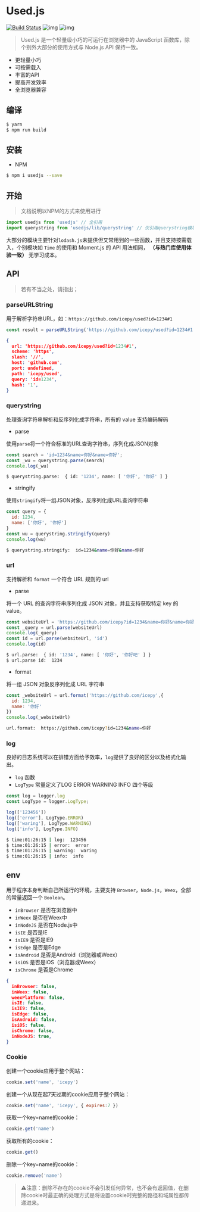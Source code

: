 # Used.js

[![Build Status](https://www.travis-ci.org/icepy/used.svg?branch=master)](https://www.travis-ci.org/icepy/used) ![img](https://img.shields.io/github/license/icepy/used.svg) ![img](https://img.shields.io/github/last-commit/icepy/used/master.svg)

> Used.js 是一个轻量级小巧的可运行在浏览器中的 JavaScript 函数库，除个别外大部分的使用方式与 Node.js API 保持一致。

- 更轻量小巧
- 可按需载入
- 丰富的API
- 提高开发效率
- 全浏览器兼容

## 编译

```bash
$ yarn
$ npm run build
```

## 安装

- NPM

```bash
$ npm i usedjs --save
```

## 开始

>文档说明以NPM的方式来使用进行

```JavaScript
import usedjs from 'usedjs' // 全引用
import querystring from 'usedjs/lib/querystring' // 仅引用querystring模块
```

大部分的模块主要针对`lodash.js`未提供但又常用到的一些函数，并且支持按需载入，个别模块如 `Time` 的使用和 Moment.js 的 API 用法相同， **（与热门库使用体验一致）** 无学习成本。

## API

> 若有不当之处，请指出；

### parseURLString

用于解析字符串URL，如：`https://github.com/icepy/used?id=1234#1`

```javascript
const result = parseURLString('https://github.com/icepy/used?id=1234#1')
```

```json
{
  url: 'https://github.com/icepy/used?id=1234#1',
  scheme: 'https',
  slash: '//',
  host: 'github.com',
  port: undefined,
  path: 'icepy/used',
  query: 'id=1234',
  hash: '1',
}
```

### querystring

处理查询字符串解析和反序列化成字符串，所有的 value 支持编码解码

- parse

使用`parse`将一个符合标准的URL查询字符串，序列化成JSON对象

```JavaScript
const search = 'id=1234&name=你好&name=你好';
const _wu = querystring.parse(search)
console.log(_wu)
```

```bash
$ querystring.parse:  { id: '1234', name: [ '你好', '你好' ] }
```

- stringify

使用`stringify`将一组JSON对象，反序列化成URL查询字符串

```JavaScript
const query = {
  id: 1234,
  name: ['你好', '你好']
}
const wu = querystring.stringify(query)
console.log(wu)
```

```bash
$ querystring.stringify:  id=1234&name=你好&name=你好
```

### url

支持解析和 `format` 一个符合 URL 规则的 url

- parse

将一个 URL 的查询字符串序列化成 JSON 对象，并且支持获取特定 key 的 value。

```JavaScript
const websiteUrl = 'https://github.com/icepy?id=1234&name=你好&name=你好吧'
const _query = url.parse(websiteUrl)
console.log(_query)
const id = url.parse(websiteUrl, 'id')
console.log(id)

```

```bash
$ url.parse:  { id: '1234', name: [ '你好', '你好吧' ] }
$ url.parse id:  1234
```

- format

将一组 JSON 对象反序列化成 URL 字符串

```JavaScript
const _websiteUrl = url.format('https://github.com/icepy',{
  id: 1234,
  name: '你好'
})
console.log(_websiteUrl)
```

```bash
url.format:  https://github.com/icepy?id=1234&name=你好
```

### log

良好的日志系统可以在排错方面给予效率，`log`提供了良好的区分以及格式化输出。

- `log` 函数
- `LogType` 常量定义了LOG ERROR WARNING INFO 四个等级

```JavaScript
const log = logger.log
const LogType = logger.LogType;

log(['123456'])
log(['error'], LogType.ERROR)
log(['waring'], LogType.WARNING)
log(['info'], LogType.INFO)
```

```bash
$ time:01:26:15 | log:  123456
$ time:01:26:15 | error:  error
$ time:01:26:15 | warning:  waring
$ time:01:26:15 | info:  info
```

## env

用于程序本身判断自己所运行的环境，主要支持 `Browser`，`Node.js`，`Weex`，全部的常量返回一个 `Boolean`。

- `inBrowser` 是否在浏览器中
- `inWeex` 是否在Weex中
- `inNodeJS` 是否在Node.js中
- `isIE` 是否是IE
- `isIE9` 是否是IE9
- `isEdge` 是否是Edge
- `isAndroid` 是否是Android（浏览器或Weex）
- `isiOS` 是否是iOS（浏览器或Weex）
- `isChrome` 是否是Chrome

```json
{
  inBrowser: false,
  inWeex: false,
  weexPlatform: false,
  isIE: false,
  isIE9: false,
  isEdge: false,
  isAndroid: false,
  isiOS: false,
  isChrome: false,
  inNodeJS: true,
}
```

### Cookie

创建一个cookie应用于整个网站：

```JavaScript
cookie.set('name', 'icepy')
```

创建一个从现在起7天过期的cookie应用于整个网站：

```JavaScript
cookie.set('name', 'icepy', { expires:7 })
```

获取一个key=name的cookie：

```JavaScript
cookie.get('name')
```

获取所有的cookie：

```JavaScript
cookie.get()
```

删除一个key=name的cookie：

```JavaScript
cookie.remove('name')
```

> ⚠️注意：删除不存在的cookie不会引发任何异常，也不会有返回值，在删除cookie时最正确的处理方式是将设置cookie时完整的路径和域属性都传递进来。